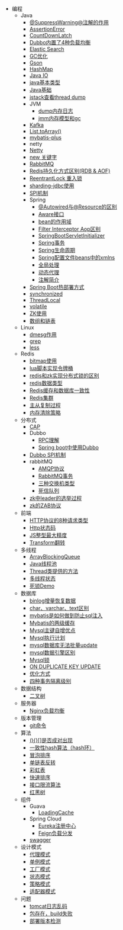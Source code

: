 - 编程
  - Java
    - [@SuppressWarning@注解的作用](编程/Java/%5C%40SuppressWarning@注解的作用.md)
    - [AssertionError](编程/Java/AssertionError.md)
    - [CountDownLatch](编程/Java/CountDownLatch.md)
    - [Dubbo内置了4种负载均衡](编程/Java/Dubbo内置了4种负载均衡.md)
    - [Elastic Search](编程/Java/Elastic%20Search.md)
    - [GC优化](编程/Java/GC优化.md)
    - [Gson](编程/Java/Gson.md)
    - [HashMap](编程/Java/HashMap.md)
    - [Java IO](编程/Java/Java%20IO.md)
    - [java基本类型](编程/Java/java基本类型.md)
    - [Java基础](编程/Java/Java基础.md)
    - [jstack查看thread dump](编程/Java/jstack查看thread%20dump.md)
    - JVM
      - [dump内存日志](编程/Java/JVM/dump内存日志.md)
      - [jmm内存模型和gc](编程/Java/JVM/jmm内存模型和gc.md)
    - [Kafka](编程/Java/Kafka.md)
    - [List.toArray()](编程/Java/List.toArray().md)
    - [mybatis-plus](编程/Java/mybatis-plus.md)
    - netty
    - [Netty](编程/Java/Netty.md)
    - [new 关键字](编程/Java/new%20关键字.md)
    - [RabbitMQ](编程/Java/RabbitMQ.md)
    - [Redis持久化方式区别(RDB & AOF)](编程/Java/Redis持久化方式区别(RDB%20&%20AOF).md)
    - [ReentrantLock 重入锁](编程/Java/ReentrantLock%20重入锁.md)
    - [sharding-jdbc使用](编程/Java/sharding-jdbc使用.md)
    - [SPI机制](编程/Java/SPI机制.md)
    - Spring
      - [@Autowired与@Resource的区别](编程/Java/Spring/%5C%40Autowired与@Resource的区别.md)
      - [Aware接口](编程/Java/Spring/Aware接口.md)
      - [bean的作用域](编程/Java/Spring/bean的作用域.md)
      - [Filter Interceptor Aop区别](编程/Java/Spring/Filter%20Interceptor%20Aop区别.md)
      - [SpringBootServletInitializer](编程/Java/Spring/SpringBootServletInitializer.md)
      - [Spring事务](编程/Java/Spring/Spring事务.md)
      - [Spring生命周期](编程/Java/Spring/Spring生命周期.md)
      - [Spring配置文件beans中的xmlns](编程/Java/Spring/Spring配置文件beans中的xmlns.md)
      - [全局处理](编程/Java/Spring/全局处理.md)
      - [动态代理](编程/Java/Spring/动态代理.md)
      - [注解简介](编程/Java/Spring/注解简介.md)
    - [Spring Boot热部署方式](编程/Java/Spring%20Boot热部署方式.md)
    - [synchronized](编程/Java/synchronized.md)
    - [ThreadLocal](编程/Java/ThreadLocal.md)
    - [volatile](编程/Java/volatile.md)
    - [ZK使用](编程/Java/ZK使用.md)
    - [数组和链表](编程/Java/数组和链表.md)
  - Linux
    - [dmesg作用](编程/Linux/dmesg作用.md)
    - [grep](编程/Linux/grep.md)
    - [less](编程/Linux/less.md)
  - Redis
    - [bitmap使用](编程/Redis/bitmap使用.md)
    - [lua脚本实现令牌桶](编程/Redis/lua脚本实现令牌桶.md)
    - [redis和zk实现分布式锁的区别](编程/Redis/redis和zk实现分布式锁的区别.md)
    - [redis数据类型](编程/Redis/redis数据类型.md)
    - [Redis缓存和数据库一致性](编程/Redis/Redis缓存和数据库一致性.md)
    - [Redis集群](编程/Redis/Redis集群.md)
    - [主从复制过程](编程/Redis/主从复制过程.md)
    - [内存清除策略](编程/Redis/内存清除策略.md)
  - 分布式
    - [CAP](编程/分布式/CAP.md)
    - Dubbo
      - [RPC理解](编程/分布式/Dubbo/RPC理解.md)
      - [Spring boot中使用Dubbo](编程/分布式/Dubbo/Spring%20boot中使用Dubbo.md)
    - [Dubbo SPI机制](编程/分布式/Dubbo%20SPI机制.md)
    - rabbitMQ
      - [AMQP协议](编程/分布式/rabbitMQ/AMQP协议.md)
      - [RabbitMQ事务](编程/分布式/rabbitMQ/RabbitMQ事务.md)
      - [三种交换机类型](编程/分布式/rabbitMQ/三种交换机类型.md)
      - [死信队列](编程/分布式/rabbitMQ/死信队列.md)
    - [zk中leader的选举过程](编程/分布式/zk中leader的选举过程.md)
    - [zk的ZAB协议](编程/分布式/zk的ZAB协议.md)
  - 前端
    - [HTTP协议的8种请求类型](编程/前端/HTTP协议的8种请求类型.md)
    - [Http状态码](编程/前端/Http状态码.md)
    - [JS整型最大精度](编程/前端/JS整型最大精度.md)
    - [Transform翻转](编程/前端/Transform翻转.md)
  - 多线程
    - [ArrayBlockingQueue](编程/多线程/ArrayBlockingQueue.md)
    - [Java线程池](编程/多线程/Java线程池.md)
    - [Thread类提供的方法](编程/多线程/Thread类提供的方法.md)
    - [多线程状态](编程/多线程/多线程状态.md)
    - [死锁Demo](编程/多线程/死锁Demo.md)
  - 数据库
    - [binlog增量恢复数据](编程/数据库/binlog增量恢复数据.md)
    - [char、varchar、text区别](编程/数据库/char、varchar、text区别.md)
    - [mybatis是如何做到防止sql注入](编程/数据库/mybatis是如何做到防止sql注入.md)
    - [Mybatis的两级缓存](编程/数据库/Mybatis的两级缓存.md)
    - [Mysql主键自增优点](编程/数据库/Mysql主键自增优点.md)
    - [Mysql执行计划](编程/数据库/Mysql执行计划.md)
    - [mysql数据库无法批量update](编程/数据库/mysql数据库无法批量update.md)
    - [mysql数据引擎区别](编程/数据库/mysql数据引擎区别.md)
    - [Mysql锁](编程/数据库/Mysql锁.md)
    - [ON DUPLICATE KEY UPDATE](编程/数据库/ON%20DUPLICATE%20KEY%20UPDATE.md)
    - [优化方式](编程/数据库/优化方式.md)
    - [四种事务隔离级别](编程/数据库/四种事务隔离级别.md)
  - 数据结构
    - [二叉树](编程/数据结构/二叉树.md)
  - 服务器
    - [Nginx负载均衡](编程/服务器/Nginx负载均衡.md)
  - 版本管理
    - [git命令](编程/版本管理/git命令.md)
  - 算法
    - [(){}[]是否成对出现](编程/算法/(){}[]是否成对出现.md)
    - [一致性hash算法（hash环）](编程/算法/一致性hash算法（hash环）.md)
    - [冒泡排序](编程/算法/冒泡排序.md)
    - [单链表反转](编程/算法/单链表反转.md)
    - [彩虹表](编程/算法/彩虹表.md)
    - [快速排序](编程/算法/快速排序.md)
    - [接口限流算法](编程/算法/接口限流算法.md)
    - [红黑树](编程/算法/红黑树.md)
  - 组件
    - Guava
      - [LoadingCache](编程/组件/Guava/LoadingCache.md)
    - Spring Cloud
      - [Eureka注册中心](编程/组件/Spring%20Cloud/Eureka注册中心.md)
      - [Feign负载分发](编程/组件/Spring%20Cloud/Feign负载分发.md)
    - [swagger](编程/组件/swagger.md)
  - 设计模式
    - [代理模式](编程/设计模式/代理模式.md)
    - [单例模式](编程/设计模式/单例模式.md)
    - [工厂模式](编程/设计模式/工厂模式.md)
    - [状态模式](编程/设计模式/状态模式.md)
    - [策略模式](编程/设计模式/策略模式.md)
    - [适配器模式](编程/设计模式/适配器模式.md)
  - 问题
    - [tomcat日志乱码](编程/问题/tomcat日志乱码.md)
    - [包存在，build失败](编程/问题/包存在，build失败.md)
    - [部署版本检测](编程/问题/部署版本检测.md)
